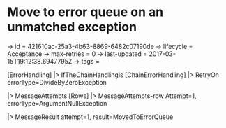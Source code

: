 # Move to error queue on an unmatched exception

-> id = 421610ac-25a3-4b63-8869-6482c07190de
-> lifecycle = Acceptance
-> max-retries = 0
-> last-updated = 2017-03-15T19:12:38.6947795Z
-> tags = 

[ErrorHandling]
|> IfTheChainHandlingIs
    [ChainErrorHandling]
    |> RetryOn errorType=DivideByZeroException

|> MessageAttempts
    [Rows]
    |> MessageAttempts-row Attempt=1, errorType=ArgumentNullException

|> MessageResult attempt=1, result=MovedToErrorQueue
~~~
